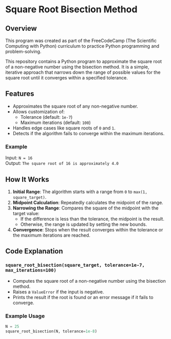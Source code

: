 # Square Root Bisection Method

## Overview
This program was created as part of the FreeCodeCamp (The Scientific Computing with Python) curriculum to practice Python programming and problem-solving.

This repository contains a Python program to approximate the square root of a non-negative number using the bisection method. It is a simple, iterative approach that narrows down the range of possible values for the square root until it converges within a specified tolerance.

## Features
- Approximates the square root of any non-negative number.
- Allows customization of:
  - Tolerance (default: `1e-7`)
  - Maximum iterations (default: `100`)
- Handles edge cases like square roots of `0` and `1`.
- Detects if the algorithm fails to converge within the maximum iterations.


### Example
Input: `N = 16`  
Output: `The square root of 16 is approximately 4.0`

## How It Works
1. **Initial Range**: The algorithm starts with a range from `0` to `max(1, square_target)`.
2. **Midpoint Calculation**: Repeatedly calculates the midpoint of the range.
3. **Narrowing the Range**: Compares the square of the midpoint with the target value:
   - If the difference is less than the tolerance, the midpoint is the result.
   - Otherwise, the range is updated by setting the new bounds.
4. **Convergence**: Stops when the result converges within the tolerance or the maximum iterations are reached.

## Code Explanation
### `square_root_bisection(square_target, tolerance=1e-7, max_iterations=100)`
- Computes the square root of a non-negative number using the bisection method.
- Raises a `ValueError` if the input is negative.
- Prints the result if the root is found or an error message if it fails to converge.

### Example Usage
```python
N = 25
square_root_bisection(N, tolerance=1e-8)
